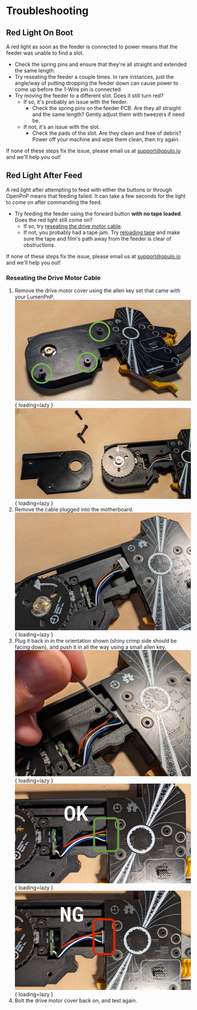 # Troubleshooting

## Red Light On Boot

A red light as soon as the feeder is connected to power means that the feeder was unable to find a slot.

- Check the spring pins and ensure that they're all straight and extended the same length.
- Try reseating the feeder a couple times. In rare instances, just the angle/way of putting dropping the feeder down can cause power to come up before the 1-Wire pin is connected.
- Try moving the feeder to a different slot. Does it still turn red?
    - If so, it's probably an issue with the feeder.
        - Check the spring pins on the feeder PCB. Are they all straight and the same length? Gently adjust them with tweezers if need be.
    - If not, it's an issue with the slot.
        - Check the pads of the slot. Are they clean and free of debris? Power off your machine and wipe them clean, then try again.

If none of these steps fix the issue, please email us at [support@opulo.io](https://opulo.io/pages/contact-support) and we'll help you out!

## Red Light After Feed

A red light after attempting to feed with either the buttons or through OpenPnP means that feeding failed. It can take a few seconds for the light to come on after commanding the feed.

- Try feeding the feeder using the forward button **with no tape loaded**. Does the red light still come on?
    - If so, try [reseating the drive motor cable](#reseating-the-drive-motor-cable).
    - If not, you probably had a tape jam. Try [reloading tape](../6-loading-tape/loading-tape.md) and make sure the tape and film's path away from the feeder is clear of obstructions.

If none of these steps fix the issue, please email us at [support@opulo.io](https://opulo.io/pages/contact-support) and we'll help you out!

### Reseating the Drive Motor Cable

 1. Remove the drive motor cover using the allen key set that came with your LumenPnP.
    ![remove drive cover](img/remove-drive-cover.jpeg){ loading=lazy }
    ![removed drive cover](img/removed-drive-cover.jpeg){ loading=lazy }
 2. Remove the cable plugged into the motherboard.
    ![removed drive cable](img/removed-drive-cable.jpeg){ loading=lazy }
 3. Plug it back in in the orientation shown (shiny crimp side should be facing down), and push it in all the way using a small allen key.
    ![plugging in the drive motor cable](img/drive-motor-cable-plugging.jpeg){ loading=lazy }
    ![ok plug of drive motor cable](img/ok-plug.jpeg){ loading=lazy }
    ![bad plug of drive motor cable](img/ng-plug.jpeg){ loading=lazy }
 4. Bolt the drive motor cover back on, and test again.

